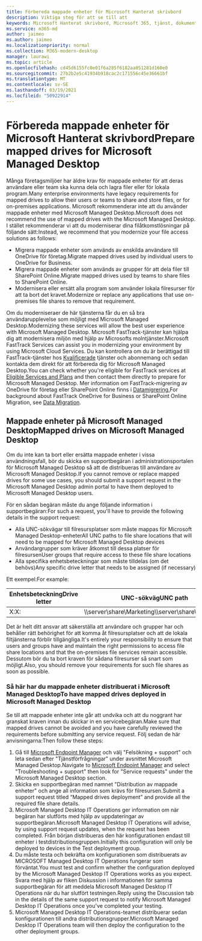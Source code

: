```yaml
---
title: Förbereda mappade enheter för Microsoft Hanterat skrivbord
description: Viktiga steg för att se till att
keywords: Microsoft Hanterat skrivbord, Microsoft 365, tjänst, dokumentation
ms.service: m365-md
author: jaimeo
ms.author: jaimeo
ms.localizationpriority: normal
ms.collection: M365-modern-desktop
manager: laurawi
ms.topic: article
ms.openlocfilehash: cd45d6155fc0e01f6a285f6182aa051281d160e0
ms.sourcegitcommit: 27b2b2e5c41934b918cac2c171556c45e36661bf
ms.translationtype: MT
ms.contentlocale: sv-SE
ms.lasthandoff: 03/19/2021
ms.locfileid: "50922914"
---
```

#  <a name="prepare-mapped-drives-for-microsoft-managed-desktop"></a><span data-ttu-id="24535-104">Förbereda mappade enheter för Microsoft Hanterat skrivbord</span><span class="sxs-lookup"><span data-stu-id="24535-104">Prepare mapped drives for Microsoft Managed Desktop</span></span>

<span data-ttu-id="24535-105">Många företagsmiljöer har äldre krav för mappade enheter för att deras användare eller team ska kunna dela och lagra filer eller för lokala program.</span><span class="sxs-lookup"><span data-stu-id="24535-105">Many enterprise environments have legacy requirements for mapped drives to allow their users or teams to share and store files, or for on-premises applications.</span></span> <span data-ttu-id="24535-106">Microsoft rekommenderar inte att du använder mappade enheter med Microsoft Managed Desktop.</span><span class="sxs-lookup"><span data-stu-id="24535-106">Microsoft does not recommend the use of mapped drives with the Microsoft Managed Desktop.</span></span> <span data-ttu-id="24535-107">I stället rekommenderar vi att du moderniserar dina filåtkomstlösningar på följande sätt:</span><span class="sxs-lookup"><span data-stu-id="24535-107">Instead, we recommend that you modernize your file access solutions as follows:</span></span>
  
- <span data-ttu-id="24535-108">Migrera mappade enheter som används av enskilda användare till OneDrive för företag.</span><span class="sxs-lookup"><span data-stu-id="24535-108">Migrate mapped drives used by individual users to OneDrive for Business.</span></span> 
- <span data-ttu-id="24535-109">Migrera mappade enheter som används av grupper för att dela filer till SharePoint Online.</span><span class="sxs-lookup"><span data-stu-id="24535-109">Migrate mapped drives used by teams to share files to SharePoint Online.</span></span> 
- <span data-ttu-id="24535-110">Modernisera eller ersätt alla program som använder lokala filresurser för att ta bort det kravet.</span><span class="sxs-lookup"><span data-stu-id="24535-110">Modernize or replace any applications that use on-premises file shares to remove that requirement.</span></span>
  
<span data-ttu-id="24535-111">Om du moderniseraer de här tjänsterna får du en så bra användarupplevelse som möjligt med Microsoft Managed Desktop.</span><span class="sxs-lookup"><span data-stu-id="24535-111">Modernizing these services will allow the best user experience with Microsoft Managed Desktop.</span></span> <span data-ttu-id="24535-112">Microsoft FastTrack-tjänster kan hjälpa dig att modernisera miljön med hjälp av Microsofts molntjänster.</span><span class="sxs-lookup"><span data-stu-id="24535-112">Microsoft FastTrack Services can assist you in modernizing your environment by using Microsoft Cloud Services.</span></span> <span data-ttu-id="24535-113">Du kan kontrollera om du är berättigad till FastTrack-tjänster hos [Kvalificerade](/fasttrack/m365-eligible-services-and-plans) tjänster och abonnemang och sedan kontakta dem direkt för att förbereda dig för Microsoft Managed Desktop.</span><span class="sxs-lookup"><span data-stu-id="24535-113">You can check whether you're eligible for FastTrack services at [Eligible Services and Plans](/fasttrack/m365-eligible-services-and-plans) and then contact them directly to prepare for Microsoft Managed Desktop.</span></span> <span data-ttu-id="24535-114">Mer information om FastTrack-migrering av OneDrive för företag eller SharePoint Online finns i [Datamigrering.](/fasttrack/o365-data-migration)</span><span class="sxs-lookup"><span data-stu-id="24535-114">For background about FastTrack OneDrive for Business or SharePoint Online Migration, see [Data Migration](/fasttrack/o365-data-migration).</span></span>

## <a name="mapped-drives-on-microsoft-managed-desktop"></a><span data-ttu-id="24535-115">Mappade enheter på Microsoft Managed Desktop</span><span class="sxs-lookup"><span data-stu-id="24535-115">Mapped drives on Microsoft Managed Desktop</span></span>
 
<span data-ttu-id="24535-116">Om du inte kan ta bort eller ersätta mappade enheter i vissa användningsfall, bör du skicka en supportbegäran i administrationsportalen för Microsoft Managed Desktop så att de distribueras till användare av Microsoft Managed Desktop.</span><span class="sxs-lookup"><span data-stu-id="24535-116">If you cannot remove or replace mapped drives for some use cases, you should submit a support request in the Microsoft Managed Desktop admin portal to have them deployed to Microsoft Managed Desktop users.</span></span>
    
<span data-ttu-id="24535-117">För en sådan begäran måste du ange följande information i supportbegäran:</span><span class="sxs-lookup"><span data-stu-id="24535-117">For such a request, you'll have to provide the following details in the support request:</span></span> 

- <span data-ttu-id="24535-118">Alla UNC-sökvägar till filresursplatser som måste mappas för Microsoft Managed Desktop-enheter</span><span class="sxs-lookup"><span data-stu-id="24535-118">All UNC paths to file share locations that will need to be mapped for Microsoft Managed Desktop devices</span></span> 
- <span data-ttu-id="24535-119">Användargrupper som kräver åtkomst till dessa platser för filresursen</span><span class="sxs-lookup"><span data-stu-id="24535-119">User groups that require access to these file share locations</span></span> 
- <span data-ttu-id="24535-120">Alla specifika enhetsbeteckningar som måste tilldelas (om det behövs)</span><span class="sxs-lookup"><span data-stu-id="24535-120">Any specific drive letter that needs to be assigned (if necessary)</span></span>

<span data-ttu-id="24535-121">Ett exempel:</span><span class="sxs-lookup"><span data-stu-id="24535-121">For example:</span></span>

| <span data-ttu-id="24535-122">Enhetsbeteckning</span><span class="sxs-lookup"><span data-stu-id="24535-122">Drive letter</span></span> | <span data-ttu-id="24535-123">UNC-sökväg</span><span class="sxs-lookup"><span data-stu-id="24535-123">UNC path</span></span> | <span data-ttu-id="24535-124">Användargrupp</span><span class="sxs-lookup"><span data-stu-id="24535-124">User group</span></span> |
|--------------|----------|------------|
| <span data-ttu-id="24535-125">X:</span><span class="sxs-lookup"><span data-stu-id="24535-125">X:</span></span>  | <span data-ttu-id="24535-126">\\\server\share\Marketing</span><span class="sxs-lookup"><span data-stu-id="24535-126">\\\server\share\Marketing</span></span> | <span data-ttu-id="24535-127">ContosoMarketing</span><span class="sxs-lookup"><span data-stu-id="24535-127">ContosoMarketing</span></span> |

<span data-ttu-id="24535-128">Det är helt ditt ansvar att säkerställa att användare och grupper har och behåller rätt behörighet för att komma åt filresursplatser och att de lokala filtjänsterna förblir tillgängliga.</span><span class="sxs-lookup"><span data-stu-id="24535-128">It's entirely your responsibility to ensure that users and groups have and maintain the right permissions to access file share locations and that the on-premises file services remain accessible.</span></span> <span data-ttu-id="24535-129">Dessutom bör du ta bort kraven för sådana filresurser så snart som möjligt.</span><span class="sxs-lookup"><span data-stu-id="24535-129">Also, you should remove your requirements for such file shares as soon as possible.</span></span>

### <a name="to-have-mapped-drives-deployed-in-microsoft-managed-desktop"></a><span data-ttu-id="24535-130">Så här har du mappade enheter distribuerat i Microsoft Managed Desktop</span><span class="sxs-lookup"><span data-stu-id="24535-130">To have mapped drives deployed in Microsoft Managed Desktop</span></span>
 
<span data-ttu-id="24535-131">Se till att mappade enheter inte går att undvika och att du noggrant har granskat kraven innan du skickar in en servicebegäran.</span><span class="sxs-lookup"><span data-stu-id="24535-131">Make sure that mapped drives cannot be avoided and you have carefully reviewed the requirements before submitting any service request.</span></span> <span data-ttu-id="24535-132">Följ sedan de här anvisningarna:</span><span class="sxs-lookup"><span data-stu-id="24535-132">Then follow these steps:</span></span>

1. <span data-ttu-id="24535-133">Gå till [Microsoft Endpoint Manager](https://endpoint.microsoft.com/) och välj "Felsökning + support" och leta sedan efter "Tjänstförfrågningar" under avsnittet Microsoft Managed Desktop.</span><span class="sxs-lookup"><span data-stu-id="24535-133">Navigate to [Microsoft Endpoint Manager](https://endpoint.microsoft.com/) and select "Troubleshooting + support" then look for "Service requests" under the Microsoft Managed Desktop section.</span></span>  
2. <span data-ttu-id="24535-134">Skicka en supportbegäran med namnet "Distribution av mappade enheter" och ange all information som krävs för filresursen.</span><span class="sxs-lookup"><span data-stu-id="24535-134">Submit a support request titled “Mapped drives deployment” and provide all the required file share details.</span></span>  
3. <span data-ttu-id="24535-135">Microsoft Managed Desktop IT Operations ger information om när begäran har slutförts med hjälp av uppdateringar av supportbegäran.</span><span class="sxs-lookup"><span data-stu-id="24535-135">Microsoft Managed Desktop IT Operations will advise, by using support request updates, when the request has been completed.</span></span> <span data-ttu-id="24535-136">Från början distribueras den här konfigurationen endast till enheter i testdistributionsgruppen.</span><span class="sxs-lookup"><span data-stu-id="24535-136">Initially this configuration will only be deployed to devices in the Test deployment group.</span></span>  
4. <span data-ttu-id="24535-137">Du måste testa och bekräfta om konfigurationen som distribuerats av MICROSOFT Managed Desktop IT Operations fungerar som förväntat.</span><span class="sxs-lookup"><span data-stu-id="24535-137">You must test and confirm whether the configuration deployed by the Microsoft Managed Desktop IT Operations works as you expect.</span></span> <span data-ttu-id="24535-138">Svara med hjälp av fliken Diskussion i informationen för samma supportbegäran för att meddela Microsoft Managed Desktop IT Operations när du har slutfört testningen.</span><span class="sxs-lookup"><span data-stu-id="24535-138">Reply using the Discussion tab in the details of the same support request to notify Microsoft Managed Desktop IT Operations once you've completed your testing.</span></span>  
5. <span data-ttu-id="24535-139">Microsoft Managed Desktop IT Operations-teamet distribuerar sedan konfigurationen till andra distributionsgrupper.</span><span class="sxs-lookup"><span data-stu-id="24535-139">Microsoft Managed Desktop IT Operations team will then deploy the configuration to the other deployment groups.</span></span>